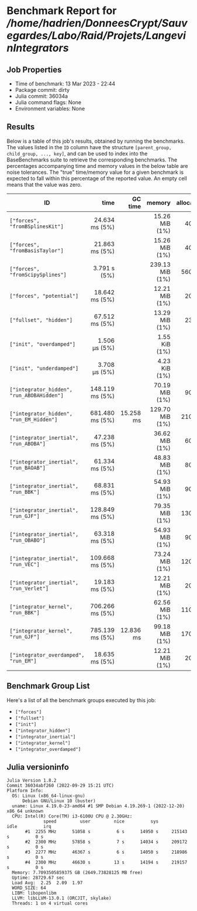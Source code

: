 # Benchmark Report for */home/hadrien/DonneesCrypt/Sauvegardes/Labo/Raid/Projets/LangevinIntegrators*

## Job Properties
* Time of benchmark: 13 Mar 2023 - 22:44
* Package commit: dirty
* Julia commit: 36034a
* Julia command flags: None
* Environment variables: None

## Results
Below is a table of this job's results, obtained by running the benchmarks.
The values listed in the `ID` column have the structure `[parent_group, child_group, ..., key]`, and can be used to
index into the BaseBenchmarks suite to retrieve the corresponding benchmarks.
The percentages accompanying time and memory values in the below table are noise tolerances. The "true"
time/memory value for a given benchmark is expected to fall within this percentage of the reported value.
An empty cell means that the value was zero.

| ID                                         | time            | GC time   | memory          | allocations |
|--------------------------------------------|----------------:|----------:|----------------:|------------:|
| `["forces", "fromBSplinesKit"]`            |  24.634 ms (5%) |           |  15.26 MiB (1%) |      400002 |
| `["forces", "fromBasisTaylor"]`            |  21.863 ms (5%) |           |  15.26 MiB (1%) |      400002 |
| `["forces", "fromScipySplines"]`           |    3.791 s (5%) |           | 239.13 MiB (1%) |     5600008 |
| `["forces", "potential"]`                  |  18.642 ms (5%) |           |  12.21 MiB (1%) |      200002 |
| `["fullset", "hidden"]`                    |  67.512 ms (5%) |           |  13.29 MiB (1%) |      230158 |
| `["init", "overdamped"]`                   |   1.506 μs (5%) |           |   1.55 KiB (1%) |          19 |
| `["init", "underdamped"]`                  |   3.708 μs (5%) |           |   4.23 KiB (1%) |          48 |
| `["integrator_hidden", "run_ABOBAHidden"]` | 148.119 ms (5%) |           |  70.19 MiB (1%) |      900002 |
| `["integrator_hidden", "run_EM_Hidden"]`   | 681.480 ms (5%) | 15.258 ms | 129.70 MiB (1%) |     2100002 |
| `["integrator_inertial", "run_ABOBA"]`     |  47.238 ms (5%) |           |  36.62 MiB (1%) |      600002 |
| `["integrator_inertial", "run_BAOAB"]`     |  61.334 ms (5%) |           |  48.83 MiB (1%) |      800002 |
| `["integrator_inertial", "run_BBK"]`       |  68.831 ms (5%) |           |  54.93 MiB (1%) |      900002 |
| `["integrator_inertial", "run_GJF"]`       | 128.849 ms (5%) |           |  79.35 MiB (1%) |     1300002 |
| `["integrator_inertial", "run_OBABO"]`     |  63.318 ms (5%) |           |  54.93 MiB (1%) |      900002 |
| `["integrator_inertial", "run_VEC"]`       | 109.668 ms (5%) |           |  73.24 MiB (1%) |     1200002 |
| `["integrator_inertial", "run_Verlet"]`    |  19.183 ms (5%) |           |  12.21 MiB (1%) |      200002 |
| `["integrator_kernel", "run_BBK"]`         | 706.266 ms (5%) |           |  62.56 MiB (1%) |     1100002 |
| `["integrator_kernel", "run_GJF"]`         | 785.139 ms (5%) | 12.836 ms |  99.18 MiB (1%) |     1700002 |
| `["integrator_overdamped", "run_EM"]`      |  18.635 ms (5%) |           |  12.21 MiB (1%) |      200002 |

## Benchmark Group List
Here's a list of all the benchmark groups executed by this job:

- `["forces"]`
- `["fullset"]`
- `["init"]`
- `["integrator_hidden"]`
- `["integrator_inertial"]`
- `["integrator_kernel"]`
- `["integrator_overdamped"]`

## Julia versioninfo
```
Julia Version 1.8.2
Commit 36034abf260 (2022-09-29 15:21 UTC)
Platform Info:
  OS: Linux (x86_64-linux-gnu)
      Debian GNU/Linux 10 (buster)
  uname: Linux 4.19.0-23-amd64 #1 SMP Debian 4.19.269-1 (2022-12-20) x86_64 unknown
  CPU: Intel(R) Core(TM) i3-6100U CPU @ 2.30GHz: 
              speed         user         nice          sys         idle          irq
       #1  2255 MHz      51058 s          6 s      14950 s     215143 s          0 s
       #2  2300 MHz      57858 s          7 s      14034 s     209172 s          0 s
       #3  2277 MHz      46367 s          6 s      14050 s     218986 s          0 s
       #4  2300 MHz      46630 s         13 s      14194 s     219157 s          0 s
  Memory: 7.7093505859375 GB (2649.73828125 MB free)
  Uptime: 28729.67 sec
  Load Avg:  2.25  2.09  1.97
  WORD_SIZE: 64
  LIBM: libopenlibm
  LLVM: libLLVM-13.0.1 (ORCJIT, skylake)
  Threads: 1 on 4 virtual cores
```